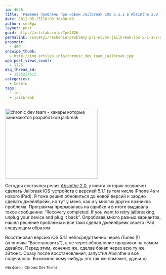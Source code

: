 ```yaml
---
id: 4626
title: 'Решение проблемы при новом Jailbreak iOS 5.1.1 в Absinthe 2.0 (Recovery completed&#8230;)'
date: 2012-05-25T18:00:38+00:00
author: serEga
layout: post
guid: http://artslab.info/?p=4626
permalink: /sovetyi/reshenie-problemy-pri-novom-jailbreak-ios-5-1-1-v-absinthe-2-0-recovery-completed/
prosmotr:
  - 469
onswipe_thumb:
  - http://img.artslab.info/chronic_dev_team_jailbreak.jpg
wpb_post_views_count:
  - 1225
dsq_thread_id:
  - 1575227512
categories:
  - Советы
tags:
  - ios
  - jailbreak
---
```

[<img src="http://img.artslab.info/chronic_dev_team_jailbreak-300x225.jpg" alt="chronic dev team - хакеры которые занимаются разработкой jailbreak" title="chronic_dev_team_jailbreak" width="300" height="225" class="aligncenter size-medium wp-image-4627" srcset="http://img.artslab.info/chronic_dev_team_jailbreak-300x225.jpg 300w, http://img.artslab.info/chronic_dev_team_jailbreak.jpg 640w" sizes="(max-width: 300px) 100vw, 300px" />](http://img.artslab.info/chronic_dev_team_jailbreak.jpg)

Сегодня состоялся релиз [Absinthe 2.0](http://greenpois0n.com), утилита которая позволяет сделать Jailbreak iOS-устройств с версией 5.1.1 (в том числе iPhone 4s и нового iPad). Я тоже решил обновиться до новой версий и заодно сделать джейлбрейк, но тут у меня, как и у многих других возникла проблема. Программа прерывалась на ошибке и в итоге выдавала такое сообщение: &#8220;Recovery completed. If you want to retry jailbreaking, unplug your device and plug it back&#8221;. Опробовав много разных вариантов, нашел решение проблемы и все таки сделал джейлбрейк своего iPad следующим образом.

Восстановил версию iOS 5.1.1 непосредственно через iTunes (!) (кнопочка &#8220;Восстановить&#8221;), а не через обновление прошивки на самом девайсе. Перед этим, конечно же, сделав бэкап через всю ту же айтюнс. Сразу после восстановления, запустил Absinthe и все получилось. Возможно кому-нибудь это так же поможет, удачи =)

<small>(На фото &#8211; Chronic Dev Team)</small>